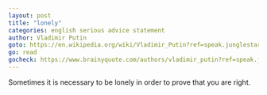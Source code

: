 ```yaml
---
layout: post
title: "lonely"
categories: english serious advice statement
author: Vladimir Putin
goto: https://en.wikipedia.org/wiki/Vladimir_Putin?ref=speak.junglestar.org
go: read
gocheck: https://www.brainyquote.com/authors/vladimir_putin?ref=speak.junglestar.org
---
```

Sometimes it is necessary to be lonely in order to prove that you are right.
